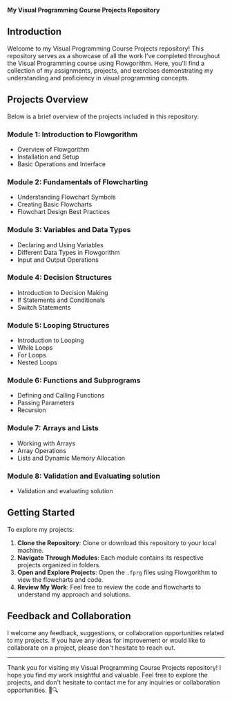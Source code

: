 **My Visual Programming Course Projects Repository**

## Introduction

Welcome to my Visual Programming Course Projects repository! This repository serves as a showcase of all the work I've completed throughout the Visual Programming course using Flowgorithm. Here, you'll find a collection of my assignments, projects, and exercises demonstrating my understanding and proficiency in visual programming concepts.

## Projects Overview

Below is a brief overview of the projects included in this repository:

### Module 1: Introduction to Flowgorithm
- Overview of Flowgorithm
- Installation and Setup
- Basic Operations and Interface

### Module 2: Fundamentals of Flowcharting
- Understanding Flowchart Symbols
- Creating Basic Flowcharts
- Flowchart Design Best Practices

### Module 3: Variables and Data Types
- Declaring and Using Variables
- Different Data Types in Flowgorithm
- Input and Output Operations

### Module 4: Decision Structures
- Introduction to Decision Making
- If Statements and Conditionals
- Switch Statements

### Module 5: Looping Structures
- Introduction to Looping
- While Loops
- For Loops
- Nested Loops

### Module 6: Functions and Subprograms
- Defining and Calling Functions
- Passing Parameters
- Recursion

### Module 7: Arrays and Lists
- Working with Arrays
- Array Operations
- Lists and Dynamic Memory Allocation

### Module 8: Validation and Evaluating solution
- Validation and evaluating solution

## Getting Started

To explore my projects:

1. **Clone the Repository**: Clone or download this repository to your local machine.
2. **Navigate Through Modules**: Each module contains its respective projects organized in folders.
3. **Open and Explore Projects**: Open the `.fprg` files using Flowgorithm to view the flowcharts and code.
4. **Review My Work**: Feel free to review the code and flowcharts to understand my approach and solutions.

## Feedback and Collaboration

I welcome any feedback, suggestions, or collaboration opportunities related to my projects. If you have any ideas for improvement or would like to collaborate on a project, please don't hesitate to reach out.

---

Thank you for visiting my Visual Programming Course Projects repository! I hope you find my work insightful and valuable. Feel free to explore the projects, and don't hesitate to contact me for any inquiries or collaboration opportunities. 🚀🔍

